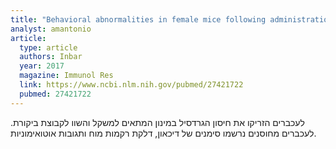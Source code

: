 ```yaml
---
title: "Behavioral abnormalities in female mice following administration of aluminum adjuvants and the human papillomavirus (HPV) vaccine Gardasil"
analyst: amantonio
article:
  type: article
  authors: Inbar
  year: 2017
  magazine: Immunol Res
  link: https://www.ncbi.nlm.nih.gov/pubmed/27421722
  pubmed: 27421722
---
```


לעכברים הזריקו את חיסון הגרדסיל במינון המתאים למשקל והשוו לקבוצת ביקורת. לעכברים מחוסנים נרשמו סימנים של דיכאון, דלקת רקמות מוח ותגובות אוטואימוניות.
